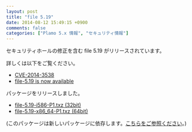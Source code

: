 ```yaml
---
layout: post
title: "file 5.19"
date: 2014-08-12 15:49:15 +0900
comments: false
categories: ["Plamo 5.x 情報", "セキュリティ情報"]
---
```


セキュリティホールの修正を含む file 5.19 がリリースされています。

詳しくは以下をご覧ください。

* [CVE-2014-3538](http://web.nvd.nist.gov/view/vuln/detail?vulnId=CVE-2014-3538)
* [file-5.19 is now available](http://mx.gw.com/pipermail/file/2014/001553.html)

パッケージをリリースしました。

* [file-5.19-i586-P1.txz (32bit)](ftp://plamo.linet.gr.jp/pub/Plamo-5.x/x86/plamo/00_base/file-5.19-i586-P1.txz)
* [file-5.19-x86_64-P1.txz (64bit)](ftp://plamo.linet.gr.jp/pub/Plamo-5.x/x86_64/plamo/00_base/file-5.19-x86_64-P1.txz)

(このパッケージは新しいパッケージに依存します。[こちらをご参照ください](blog/2014/08/05/glibc-gcc/)。)